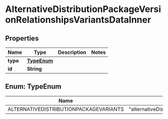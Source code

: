 

# AlternativeDistributionPackageVersionRelationshipsVariantsDataInner


## Properties

| Name | Type | Description | Notes |
|------------ | ------------- | ------------- | -------------|
|**type** | [**TypeEnum**](#TypeEnum) |  |  |
|**id** | **String** |  |  |



## Enum: TypeEnum

| Name | Value |
|---- | -----|
| ALTERNATIVEDISTRIBUTIONPACKAGEVARIANTS | &quot;alternativeDistributionPackageVariants&quot; |




